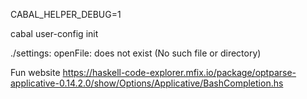 CABAL_HELPER_DEBUG=1

cabal user-config init

./settings: openFile: does not exist (No such file or directory)

Fun website
https://haskell-code-explorer.mfix.io/package/optparse-applicative-0.14.2.0/show/Options/Applicative/BashCompletion.hs
